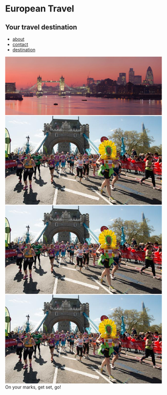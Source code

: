 <!DOCTYPE html>
<html lang="en">
<head>
  <meta charset="UTF-8">
  <meta name="viewport" content="width=device-width, initial-scale=1.0">
  <title>European Travel Urban Destination</title>

</head>
<body>
    <div class="container">
        <head>
            <h1>European Travel</h1>
            <h2>Your travel destination</h2>
        </head>
        <nav>
         <ul>
            <li><a href="#">about</a></li>
            <li><a href="#">contact</a></li>
            <li><a href="#">destination</a></li>
         </ul>
         </nav> 
         <main>
       <div class="hero">
         <img src="images/London_Thames_Sunset_panorama_-_Feb_2008.jpg">
       </div>    
         </main>
         <aside>
       <div class="left"><img src="images/virgin-money-london-marathon_photo-virgin-money-london-marathon_e3f5359893681b9c8b28d224bddd7a14.jpg" alt="london marathon"></div>  
       <div class="middle"><img src="images/virgin-money-london-marathon_photo-virgin-money-london-marathon_e3f5359893681b9c8b28d224bddd7a14.jpg" alt=""></div> 
       <div class="right"><img src="images/virgin-money-london-marathon_photo-virgin-money-london-marathon_e3f5359893681b9c8b28d224bddd7a14.jpg"></div>
         </aside>
        <footer>
         On your marks, get set, go!
        </footer>   
    </div>  
</body>
</html>
